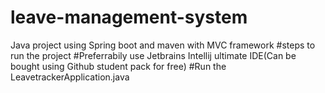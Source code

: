 # leave-management-system
Java project using Spring boot and maven with MVC framework
#steps to run the project
#Preferrabily use Jetbrains Intellij ultimate IDE(Can be bought using Github student pack for free) 
#Run the LeavetrackerApplication.java
